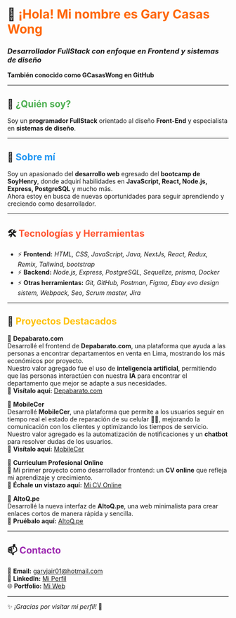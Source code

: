 # 👋 <span style="color:#ff6600;">¡Hola! Mi nombre es Gary Casas Wong</span>
### *Desarrollador FullStack con enfoque en Frontend y sistemas de diseño*
**También conocido como GCasasWong en GitHub**  

---

## 🧐 <span style="color:#4CAF50;">¿Quién soy?</span>

Soy un **programador FullStack** orientado al diseño **Front-End** y especialista en **sistemas de diseño**.

---

## 🚀 <span style="color:#2196F3;">Sobre mí</span>

Soy un apasionado del **desarrollo web** egresado del **bootcamp de SoyHenry**, donde adquirí habilidades en **JavaScript, React, Node.js, Express, PostgreSQL** y mucho más.  
Ahora estoy en busca de nuevas oportunidades para seguir aprendiendo y creciendo como desarrollador.

---

## 🛠 <span style="color:#FF5733;">Tecnologías y Herramientas</span>

- ⚡ **Frontend:** *HTML, CSS, JavaScript, Java, NextJs, React, Redux, Remix, Tailwind, bootstrap*
- ⚡ **Backend:** *Node.js, Express, PostgreSQL, Sequelize, prisma, Docker*
- ⚡ **Otras herramientas:** *Git, GitHub, Postman, Figma, Ebay evo design sistem, Webpack, Seo, Scrum master, Jira*

---

## 📂 <span style="color:#FFC107;">Proyectos Destacados</span>

🔹 **Depabarato.com**  
Desarrollé el frontend de **Depabarato.com**, una plataforma que ayuda a las personas a encontrar departamentos en venta en Lima, mostrando los más económicos por proyecto.  
Nuestro valor agregado fue el uso de **inteligencia artificial**, permitiendo que las personas interactúen con nuestra **IA** para encontrar el departamento que mejor se adapte a sus necesidades.  
🔗 **Visítalo aquí:** [Depabarato.com](https://www.depabarato.com/)

🔹 **MobileCer**  
Desarrollé **MobileCer**, una plataforma que permite a los usuarios seguir en tiempo real el estado de reparación de su celular 📲🔧, mejorando la comunicación con los clientes y optimizando los tiempos de servicio.  
Nuestro valor agregado es la automatización de notificaciones y un **chatbot** para resolver dudas de los usuarios.  
🔗 **Visítalo aquí:** [MobileCer](https://pffront-fawn.vercel.app/)  

🔹 **Curriculum Profesional Online**  
🚀 Mi primer proyecto como desarrollador frontend: un **CV online** que refleja mi aprendizaje y crecimiento.  
🔗 **Échale un vistazo aquí:** [Mi CV Online](https://altoq.pe/NyCv7)

🔹 **AltoQ.pe**  
Desarrollé la nueva interfaz de **AltoQ.pe**, una web minimalista para crear enlaces cortos de manera rápida y sencilla.  
🔗 **Pruébalo aquí:** [AltoQ.pe](https://altoq.pe/)

---

## 📫 <span style="color:#9C27B0;">Contacto</span>

📧 **Email:** [garyjair01@hotmail.com](mailto:garyjair01@hotmail.com)  
💼 **LinkedIn:** [Mi Perfil](https://www.linkedin.com/in/gary-jair-casas-wong/)  
🌐 **Portfolio:** [Mi Web](https://altoq.pe/NyCv7)

---

✨ *¡Gracias por visitar mi perfil!* 🚀
